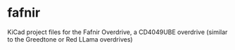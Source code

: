 # fafnir
KiCad project files for the Fafnir Overdrive, a CD4049UBE overdrive (similar to the Greedtone or Red LLama overdrives)
